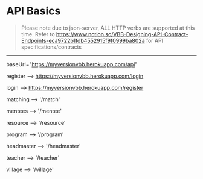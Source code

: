 # API Basics

> Please note due to json-server, ALL HTTP verbs are supported at this time. Refer to https://www.notion.so/VBB-Designing-API-Contract-Endpoints-eca9722b1fdb4552915f9f0999ba802a for API specifications/contracts
---

 
baseUrl="https://myversionvbb.herokuapp.com/api"

register --> https://myversionvbb.herokuapp.com/login

login --> https://myversionvbb.herokuapp.com/register

matching --> '/match'

mentees --> '/mentee'

resource --> '/resource'

program --> '/program'

headmaster --> '/headmaster'

teacher --> '/teacher'

village --> '/village'


  
  
 
